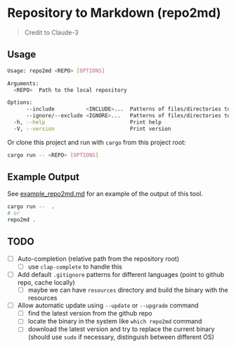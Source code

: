 # Repository to Markdown (repo2md)

> Credit to Claude-3

## Usage

```bash
Usage: repo2md <REPO> [OPTIONS]

Arguments:
  <REPO>  Path to the local repository

Options:
      --include          <INCLUDE>...  Patterns of files/directories to include
      --ignore/--exclude <IGNORE>...   Patterns of files/directories to ignore/exclude
  -h, --help                           Print help
  -V, --version                        Print version
```

Or clone this project and run with `cargo` from this project root:

```bash
cargo run -- <REPO> [OPTIONS]
```

## Example Output

See [example_repo2md.md](example_repo2md.md) for an example of the output of this tool.

```sh
cargo run --  .
# or
repo2md .
```

## TODO

- [ ] Auto-completion (relative path from the repository root)
  - [ ] use `clap-complete` to handle this
- [ ] Add default `.gitignore` patterns for different languages (point to github repo, cache locally)
  - [ ] maybe we can have `resources` directory and build the binary with the resources
- [ ] Allow automatic update using `--update` or `--upgrade` command
  - [ ] find the latest version from the github repo
  - [ ] locate the binary in the system like `which repo2md` command
  - [ ] download the latest version and try to replace the current binary (should use `sudo` if necessary, distinguish between different OS) 